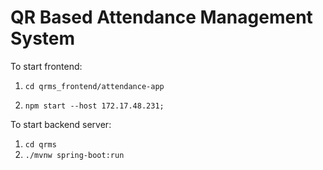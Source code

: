 # QR Based Attendance Management System
To start frontend:

1. `cd qrms_frontend/attendance-app`

2. `npm start --host 172.17.48.231;`

To start backend server:

1. `cd qrms`
2. `./mvnw spring-boot:run`